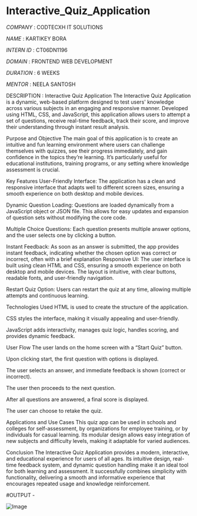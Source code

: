 # Interactive_Quiz_Application

*COMPANY* : CODTECXH IT SOLUTIONS

*NAME* : KARTIKEY BORA

*INTERN ID* : CT06DN1196

*DOMAIN* : FRONTEND WEB DEVELOPMENT

*DURATION* : 6 WEEKS

*MENTOR* : NEELA SANTOSH 


DESCRIPTION : 
Interactive Quiz Application
The Interactive Quiz Application is a dynamic, web-based platform designed to test users' knowledge across various subjects in an engaging and responsive manner. Developed using HTML, CSS, and JavaScript, this application allows users to attempt a set of questions, receive real-time feedback, track their score, and improve their understanding through instant result analysis.

Purpose and Objective
The main goal of this application is to create an intuitive and fun learning environment where users can challenge themselves with quizzes, see their progress immediately, and gain confidence in the topics they’re learning. It’s particularly useful for educational institutions, training programs, or any setting where knowledge assessment is crucial.

Key Features
User-Friendly Interface:
The application has a clean and responsive interface that adapts well to different screen sizes, ensuring a smooth experience on both desktop and mobile devices.

Dynamic Question Loading:
Questions are loaded dynamically from a JavaScript object or JSON file. This allows for easy updates and expansion of question sets without modifying the core code.

Multiple Choice Questions:
Each question presents multiple answer options, and the user selects one by clicking a button.

Instant Feedback:
As soon as an answer is submitted, the app provides instant feedback, indicating whether the chosen option was correct or incorrect, often with a brief explanation
Responsive UI:
The user interface is built using clean HTML and CSS, ensuring a smooth experience on both desktop and mobile devices. The layout is intuitive, with clear buttons, readable fonts, and user-friendly navigation.

Restart Quiz Option:
Users can restart the quiz at any time, allowing multiple attempts and continuous learning.

Technologies Used
HTML is used to create the structure of the application.

CSS styles the interface, making it visually appealing and user-friendly.

JavaScript adds interactivity, manages quiz logic, handles scoring, and provides dynamic feedback.

User Flow
The user lands on the home screen with a “Start Quiz” button.

Upon clicking start, the first question with options is displayed.

The user selects an answer, and immediate feedback is shown (correct or incorrect).

The user then proceeds to the next question.

After all questions are answered, a final score is displayed.

The user can choose to retake the quiz.

Applications and Use Cases
This quiz app can be used in schools and colleges for self-assessment, by organizations for employee training, or by individuals for casual learning. Its modular design allows easy integration of new subjects and difficulty levels, making it adaptable for varied audiences.

Conclusion
The Interactive Quiz Application provides a modern, interactive, and educational experience for users of all ages. Its intuitive design, real-time feedback system, and dynamic question handling make it an ideal tool for both learning and assessment. It successfully combines simplicity with functionality, delivering a smooth and informative experience that encourages repeated usage and knowledge reinforcement.


#OUTPUT - 

![Image](https://github.com/user-attachments/assets/446e0783-e76a-45f4-8e80-0ffd4faf00d7)



